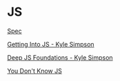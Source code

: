# JS

[Spec](https://www.ecma-international.org/ecma-262/9.0/index.html)

[Getting Into JS - Kyle Simpson](js/getting-into-javascript.pdf)

[Deep JS Foundations - Kyle Simpson](js/deep-js-foundations-v2.pdf)

[You Don't Know JS](https://github.com/getify/you-dont-know-js)
